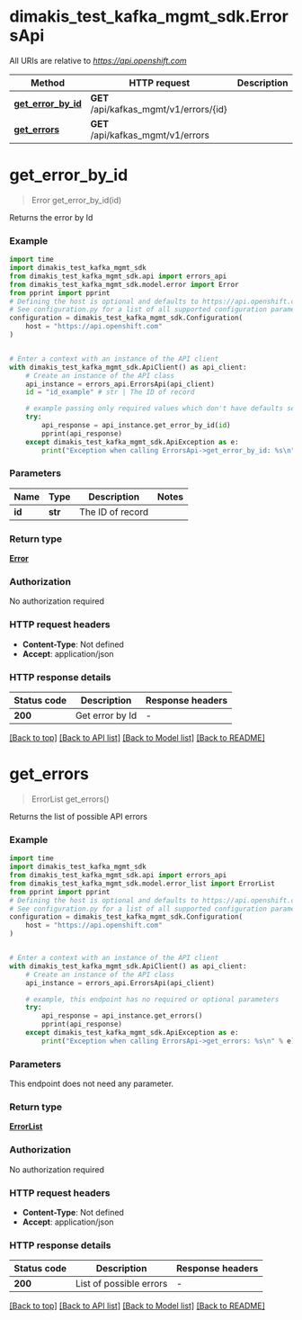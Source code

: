 # dimakis_test_kafka_mgmt_sdk.ErrorsApi

All URIs are relative to *https://api.openshift.com*

Method | HTTP request | Description
------------- | ------------- | -------------
[**get_error_by_id**](ErrorsApi.md#get_error_by_id) | **GET** /api/kafkas_mgmt/v1/errors/{id} | 
[**get_errors**](ErrorsApi.md#get_errors) | **GET** /api/kafkas_mgmt/v1/errors | 


# **get_error_by_id**
> Error get_error_by_id(id)



Returns the error by Id

### Example


```python
import time
import dimakis_test_kafka_mgmt_sdk
from dimakis_test_kafka_mgmt_sdk.api import errors_api
from dimakis_test_kafka_mgmt_sdk.model.error import Error
from pprint import pprint
# Defining the host is optional and defaults to https://api.openshift.com
# See configuration.py for a list of all supported configuration parameters.
configuration = dimakis_test_kafka_mgmt_sdk.Configuration(
    host = "https://api.openshift.com"
)


# Enter a context with an instance of the API client
with dimakis_test_kafka_mgmt_sdk.ApiClient() as api_client:
    # Create an instance of the API class
    api_instance = errors_api.ErrorsApi(api_client)
    id = "id_example" # str | The ID of record

    # example passing only required values which don't have defaults set
    try:
        api_response = api_instance.get_error_by_id(id)
        pprint(api_response)
    except dimakis_test_kafka_mgmt_sdk.ApiException as e:
        print("Exception when calling ErrorsApi->get_error_by_id: %s\n" % e)
```


### Parameters

Name | Type | Description  | Notes
------------- | ------------- | ------------- | -------------
 **id** | **str**| The ID of record |

### Return type

[**Error**](Error.md)

### Authorization

No authorization required

### HTTP request headers

 - **Content-Type**: Not defined
 - **Accept**: application/json


### HTTP response details

| Status code | Description | Response headers |
|-------------|-------------|------------------|
**200** | Get error by Id |  -  |

[[Back to top]](#) [[Back to API list]](../README.md#documentation-for-api-endpoints) [[Back to Model list]](../README.md#documentation-for-models) [[Back to README]](../README.md)

# **get_errors**
> ErrorList get_errors()



Returns the list of possible API errors

### Example


```python
import time
import dimakis_test_kafka_mgmt_sdk
from dimakis_test_kafka_mgmt_sdk.api import errors_api
from dimakis_test_kafka_mgmt_sdk.model.error_list import ErrorList
from pprint import pprint
# Defining the host is optional and defaults to https://api.openshift.com
# See configuration.py for a list of all supported configuration parameters.
configuration = dimakis_test_kafka_mgmt_sdk.Configuration(
    host = "https://api.openshift.com"
)


# Enter a context with an instance of the API client
with dimakis_test_kafka_mgmt_sdk.ApiClient() as api_client:
    # Create an instance of the API class
    api_instance = errors_api.ErrorsApi(api_client)

    # example, this endpoint has no required or optional parameters
    try:
        api_response = api_instance.get_errors()
        pprint(api_response)
    except dimakis_test_kafka_mgmt_sdk.ApiException as e:
        print("Exception when calling ErrorsApi->get_errors: %s\n" % e)
```


### Parameters
This endpoint does not need any parameter.

### Return type

[**ErrorList**](ErrorList.md)

### Authorization

No authorization required

### HTTP request headers

 - **Content-Type**: Not defined
 - **Accept**: application/json


### HTTP response details

| Status code | Description | Response headers |
|-------------|-------------|------------------|
**200** | List of possible errors |  -  |

[[Back to top]](#) [[Back to API list]](../README.md#documentation-for-api-endpoints) [[Back to Model list]](../README.md#documentation-for-models) [[Back to README]](../README.md)


